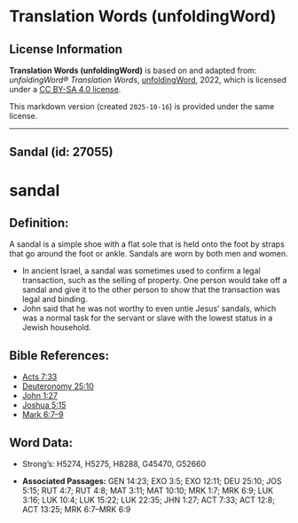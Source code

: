 # Translation Words (unfoldingWord)

## License Information

**Translation Words (unfoldingWord)** is based on and adapted from: _unfoldingWord® Translation Words_, [unfoldingWord](https://unfoldingword.org/utw), 2022, which is licensed under a [CC BY-SA 4.0 license](https://creativecommons.org/licenses/by-sa/4.0/legalcode.en).

This markdown version (created `2025-10-16`) is provided under the same license.



--------------------------------

## Sandal (id: 27055)

sandal
======

Definition:
-----------

A sandal is a simple shoe with a flat sole that is held onto the foot by straps that go around the foot or ankle. Sandals are worn by both men and women.

* In ancient Israel, a sandal was sometimes used to confirm a legal transaction, such as the selling of property. One person would take off a sandal and give it to the other person to show that the transaction was legal and binding.
* John said that he was not worthy to even untie Jesus’ sandals, which was a normal task for the servant or slave with the lowest status in a Jewish household.

Bible References:
-----------------

* [Acts 7:33](https://ref.ly/Acts7:33)
* [Deuteronomy 25:10](https://ref.ly/Deut25:10)
* [John 1:27](https://ref.ly/John1:27)
* [Joshua 5:15](https://ref.ly/Josh5:15)
* [Mark 6:7–9](https://ref.ly/Mark6:7-Mark6:9)

Word Data:
----------

* Strong’s: H5274, H5275, H8288, G45470, G52660

* **Associated Passages:** GEN 14:23; EXO 3:5; EXO 12:11; DEU 25:10; JOS 5:15; RUT 4:7; RUT 4:8; MAT 3:11; MAT 10:10; MRK 1:7; MRK 6:9; LUK 3:16; LUK 10:4; LUK 15:22; LUK 22:35; JHN 1:27; ACT 7:33; ACT 12:8; ACT 13:25; MRK 6:7–MRK 6:9

